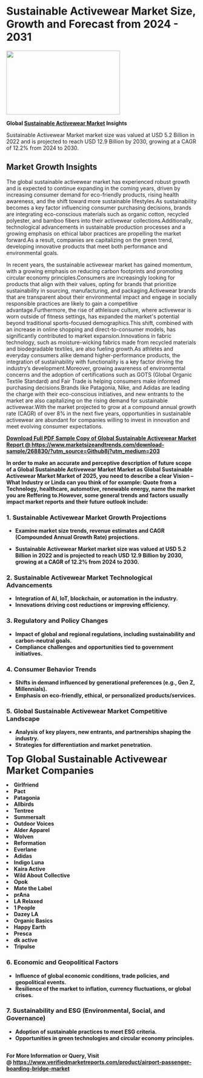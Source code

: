 <H1>Sustainable Activewear Market Size, Growth and Forecast from 2024 - 2031</H1><img class="aligncenter size-medium wp-image-584254" src="https://thirdeyenews.in/wp-content/uploads/2024/09/Global-Market-Research-300x168.jpeg" alt="" width="300" height="168" /><p><strong>Global&nbsp;<a href="https://www.marketsizeandtrends.com/download-sample/268830/?utm_source=Github8j?utm_medium=203">Sustainable Activewear Market</a> Insights</strong></p><p>Sustainable Activewear Market market size was valued at USD 5.2 Billion in 2022 and is projected to reach USD 12.9 Billion by 2030, growing at a CAGR of 12.2% from 2024 to 2030.</p><p><h2>Market Growth Insights</h2> <p>The global sustainable activewear market has experienced robust growth and is expected to continue expanding in the coming years, driven by increasing consumer demand for eco-friendly products, rising health awareness, and the shift toward more sustainable lifestyles.As sustainability becomes a key factor influencing consumer purchasing decisions, brands are integrating eco-conscious materials such as organic cotton, recycled polyester, and bamboo fibers into their activewear collections.Additionally, technological advancements in sustainable production processes and a growing emphasis on ethical labor practices are propelling the market forward.As a result, companies are capitalizing on the green trend, developing innovative products that meet both performance and environmental goals.</p> <p><strong><a href="#"></a></strong></p> <p>In recent years, the sustainable activewear market has gained momentum, with a growing emphasis on reducing carbon footprints and promoting circular economy principles.Consumers are increasingly looking for products that align with their values, opting for brands that prioritize sustainability in sourcing, manufacturing, and packaging.Activewear brands that are transparent about their environmental impact and engage in socially responsible practices are likely to gain a competitive advantage.Furthermore, the rise of athleisure culture, where activewear is worn outside of fitness settings, has expanded the market's potential beyond traditional sports-focused demographics.This shift, combined with an increase in online shopping and direct-to-consumer models, has significantly contributed to market expansion.Innovations in fabric technology, such as moisture-wicking fabrics made from recycled materials and biodegradable textiles, are also fueling growth.As athletes and everyday consumers alike demand higher-performance products, the integration of sustainability with functionality is a key factor driving the industry’s development.Moreover, growing awareness of environmental concerns and the adoption of certifications such as GOTS (Global Organic Textile Standard) and Fair Trade is helping consumers make informed purchasing decisions.Brands like Patagonia, Nike, and Adidas are leading the charge with their eco-conscious initiatives, and new entrants to the market are also capitalizing on the rising demand for sustainable activewear.With the market projected to grow at a compound annual growth rate (CAGR) of over 8% in the next five years, opportunities in sustainable activewear are abundant for companies willing to invest in innovation and meet evolving consumer expectations.</p> <p><strong><a href="#"></p><p><span class=""><strong>Download Full PDF Sample Copy of Global Sustainable Activewear Market Report</strong> @ <a href="https://www.marketsizeandtrends.com/download-sample/268830/?utm_source=Github8j?utm_medium=203" target="_blank">https://www.marketsizeandtrends.com/download-sample/268830/?utm_source=Github8j?utm_medium=203</a></span></p><p>In order to make an accurate and perceptive description of future scope of a Global&nbsp;Sustainable Activewear Market Market as Global&nbsp;Sustainable Activewear Market Market of 2025, you need to describe a clear Vision &ndash; What Industry or Linda can you think of for example: Quote from a Technology, healthcare, automotive, renewable energy, name the market you are Reffering to.However, some general trends and factors usually impact market reports and their future outlook include:</p><h3>1.&nbsp;<strong>Sustainable Activewear Market Growth Projections</strong></h3><ul><li>Examine market size trends, revenue estimates and CAGR (Compounded Annual Growth Rate) projections.</li><li><p>Sustainable Activewear Market market size was valued at USD 5.2 Billion in 2022 and is projected to reach USD 12.9 Billion by 2030, growing at a CAGR of 12.2% from 2024 to 2030.</p></li></ul><h3>2.&nbsp;<strong>Sustainable Activewear Market Technological Advancements</strong></h3><ul><li>Integration of AI, IoT, blockchain, or automation in the industry.</li><li>Innovations driving cost reductions or improving efficiency.</li></ul><h3>3.&nbsp;<strong>Regulatory and Policy Changes</strong></h3><ul><li>Impact of global and regional regulations, including sustainability and carbon-neutral goals.</li><li>Compliance challenges and opportunities tied to government initiatives.</li></ul><h3>4.&nbsp;<strong>Consumer Behavior Trends</strong></h3><ul><li>Shifts in demand influenced by generational preferences (e.g., Gen Z, Millennials).</li><li>Emphasis on eco-friendly, ethical, or personalized products/services.</li></ul><h3>5.&nbsp;<strong>Global Sustainable Activewear Market Competitive Landscape</strong></h3><ul><li>Analysis of key players, new entrants, and partnerships shaping the industry.</li><li>Strategies for differentiation and market penetration.</li></ul><p data-pm-slice="1 1 []"><span style="color: inherit; font-family: inherit; font-size: 25px;">Top Global Sustainable Activewear Market Companies</span></p><div class="" data-test-id=""><p><li>Girlfriend</li><li> Pact</li><li> Patagonia</li><li> Allbirds</li><li> Tentree</li><li> Summersalt</li><li> Outdoor Voices</li><li> Alder Apparel</li><li> Wolven</li><li> Reformation</li><li> Everlane</li><li> Adidas</li><li> Indigo Luna</li><li> Kaira Active</li><li> Wild About Collective</li><li> Opok</li><li> Mate the Label</li><li> prAna</li><li> LA Relaxed</li><li> 1 People</li><li> Dazey LA</li><li> Organic Basics</li><li> Happy Earth</li><li> Presca</li><li> dk active</li><li> Tripulse</li></p></div><h3>6.&nbsp;<strong>Economic and Geopolitical Factors</strong></h3><ul><li>Influence of global economic conditions, trade policies, and geopolitical events.</li><li>Resilience of the market to inflation, currency fluctuations, or global crises.</li></ul><h3>7.&nbsp;<strong>Sustainability and ESG (Environmental, Social, and Governance)</strong></h3><ul><li>Adoption of sustainable practices to meet ESG criteria.</li><li>Opportunities in green technologies and circular economy principles.</li></ul><h2><strong style="font-size: 14px;">For More Information or Query, Visit @&nbsp;</strong><a style="background-color: #ffffff; font-size: 14px;" href="https://www.marketsizeandtrends.com/report/sustainable-activewear-market/" target="_blank">https://www.verifiedmarketreports.com/product/airport-passenger-boarding-bridge-market</a></h2>